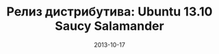 ---
layout: post
title:  "Релиз дистрибутива: Ubuntu 13.10 Saucy Salamander"
date: 2013-10-17   
---